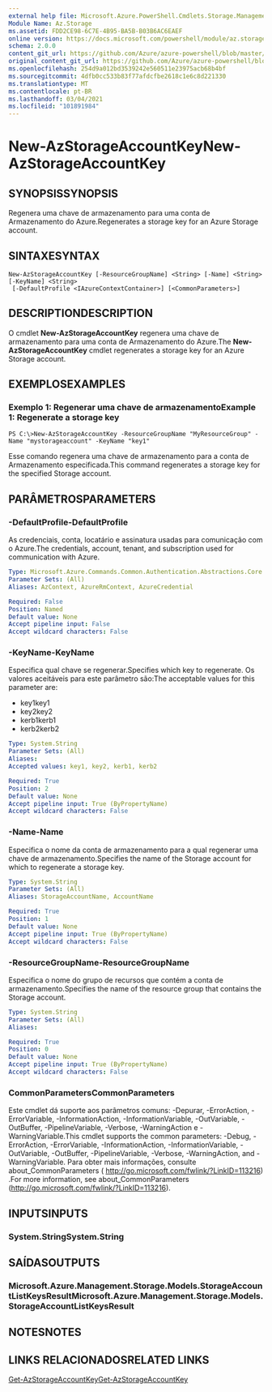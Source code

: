 ```yaml
---
external help file: Microsoft.Azure.PowerShell.Cmdlets.Storage.Management.dll-Help.xml
Module Name: Az.Storage
ms.assetid: FDD2CE98-6C7E-4B95-BA5B-B03B6AC6EAEF
online version: https://docs.microsoft.com/powershell/module/az.storage/new-azstorageaccountkey
schema: 2.0.0
content_git_url: https://github.com/Azure/azure-powershell/blob/master/src/Storage/Storage.Management/help/New-AzStorageAccountKey.md
original_content_git_url: https://github.com/Azure/azure-powershell/blob/master/src/Storage/Storage.Management/help/New-AzStorageAccountKey.md
ms.openlocfilehash: 254d9a012bd3539242e560511e23975acb68b4bf
ms.sourcegitcommit: 4dfb0cc533b83f77afdcfbe2618c1e6c8d221330
ms.translationtype: MT
ms.contentlocale: pt-BR
ms.lasthandoff: 03/04/2021
ms.locfileid: "101891984"
---
```

# <span data-ttu-id="b0395-101">New-AzStorageAccountKey</span><span class="sxs-lookup"><span data-stu-id="b0395-101">New-AzStorageAccountKey</span></span>

## <span data-ttu-id="b0395-102">SYNOPSIS</span><span class="sxs-lookup"><span data-stu-id="b0395-102">SYNOPSIS</span></span>
<span data-ttu-id="b0395-103">Regenera uma chave de armazenamento para uma conta de Armazenamento do Azure.</span><span class="sxs-lookup"><span data-stu-id="b0395-103">Regenerates a storage key for an Azure Storage account.</span></span>

## <span data-ttu-id="b0395-104">SINTAXE</span><span class="sxs-lookup"><span data-stu-id="b0395-104">SYNTAX</span></span>

```
New-AzStorageAccountKey [-ResourceGroupName] <String> [-Name] <String> [-KeyName] <String>
 [-DefaultProfile <IAzureContextContainer>] [<CommonParameters>]
```

## <span data-ttu-id="b0395-105">DESCRIPTION</span><span class="sxs-lookup"><span data-stu-id="b0395-105">DESCRIPTION</span></span>
<span data-ttu-id="b0395-106">O cmdlet **New-AzStorageAccountKey** regenera uma chave de armazenamento para uma conta de Armazenamento do Azure.</span><span class="sxs-lookup"><span data-stu-id="b0395-106">The **New-AzStorageAccountKey** cmdlet regenerates a storage key for an Azure Storage account.</span></span>

## <span data-ttu-id="b0395-107">EXEMPLOS</span><span class="sxs-lookup"><span data-stu-id="b0395-107">EXAMPLES</span></span>

### <span data-ttu-id="b0395-108">Exemplo 1: Regenerar uma chave de armazenamento</span><span class="sxs-lookup"><span data-stu-id="b0395-108">Example 1: Regenerate a storage key</span></span>
```
PS C:\>New-AzStorageAccountKey -ResourceGroupName "MyResourceGroup" -Name "mystorageaccount" -KeyName "key1"
```

<span data-ttu-id="b0395-109">Esse comando regenera uma chave de armazenamento para a conta de Armazenamento especificada.</span><span class="sxs-lookup"><span data-stu-id="b0395-109">This command regenerates a storage key for the specified Storage account.</span></span>

## <span data-ttu-id="b0395-110">PARÂMETROS</span><span class="sxs-lookup"><span data-stu-id="b0395-110">PARAMETERS</span></span>

### <span data-ttu-id="b0395-111">-DefaultProfile</span><span class="sxs-lookup"><span data-stu-id="b0395-111">-DefaultProfile</span></span>
<span data-ttu-id="b0395-112">As credenciais, conta, locatário e assinatura usadas para comunicação com o Azure.</span><span class="sxs-lookup"><span data-stu-id="b0395-112">The credentials, account, tenant, and subscription used for communication with Azure.</span></span>

```yaml
Type: Microsoft.Azure.Commands.Common.Authentication.Abstractions.Core.IAzureContextContainer
Parameter Sets: (All)
Aliases: AzContext, AzureRmContext, AzureCredential

Required: False
Position: Named
Default value: None
Accept pipeline input: False
Accept wildcard characters: False
```

### <span data-ttu-id="b0395-113">-KeyName</span><span class="sxs-lookup"><span data-stu-id="b0395-113">-KeyName</span></span>
<span data-ttu-id="b0395-114">Especifica qual chave se regenerar.</span><span class="sxs-lookup"><span data-stu-id="b0395-114">Specifies which key to regenerate.</span></span>
<span data-ttu-id="b0395-115">Os valores aceitáveis para este parâmetro são:</span><span class="sxs-lookup"><span data-stu-id="b0395-115">The acceptable values for this parameter are:</span></span>
- <span data-ttu-id="b0395-116">key1</span><span class="sxs-lookup"><span data-stu-id="b0395-116">key1</span></span>
- <span data-ttu-id="b0395-117">key2</span><span class="sxs-lookup"><span data-stu-id="b0395-117">key2</span></span>
- <span data-ttu-id="b0395-118">kerb1</span><span class="sxs-lookup"><span data-stu-id="b0395-118">kerb1</span></span>
- <span data-ttu-id="b0395-119">kerb2</span><span class="sxs-lookup"><span data-stu-id="b0395-119">kerb2</span></span>

```yaml
Type: System.String
Parameter Sets: (All)
Aliases:
Accepted values: key1, key2, kerb1, kerb2

Required: True
Position: 2
Default value: None
Accept pipeline input: True (ByPropertyName)
Accept wildcard characters: False
```

### <span data-ttu-id="b0395-120">-Name</span><span class="sxs-lookup"><span data-stu-id="b0395-120">-Name</span></span>
<span data-ttu-id="b0395-121">Especifica o nome da conta de armazenamento para a qual regenerar uma chave de armazenamento.</span><span class="sxs-lookup"><span data-stu-id="b0395-121">Specifies the name of the Storage account for which to regenerate a storage key.</span></span>

```yaml
Type: System.String
Parameter Sets: (All)
Aliases: StorageAccountName, AccountName

Required: True
Position: 1
Default value: None
Accept pipeline input: True (ByPropertyName)
Accept wildcard characters: False
```

### <span data-ttu-id="b0395-122">-ResourceGroupName</span><span class="sxs-lookup"><span data-stu-id="b0395-122">-ResourceGroupName</span></span>
<span data-ttu-id="b0395-123">Especifica o nome do grupo de recursos que contém a conta de armazenamento.</span><span class="sxs-lookup"><span data-stu-id="b0395-123">Specifies the name of the resource group that contains the Storage account.</span></span>

```yaml
Type: System.String
Parameter Sets: (All)
Aliases:

Required: True
Position: 0
Default value: None
Accept pipeline input: True (ByPropertyName)
Accept wildcard characters: False
```

### <span data-ttu-id="b0395-124">CommonParameters</span><span class="sxs-lookup"><span data-stu-id="b0395-124">CommonParameters</span></span>
<span data-ttu-id="b0395-125">Este cmdlet dá suporte aos parâmetros comuns: -Depurar, -ErrorAction, -ErrorVariable, -InformationAction, -InformationVariable, -OutVariable, -OutBuffer, -PipelineVariable, -Verbose, -WarningAction e -WarningVariable.</span><span class="sxs-lookup"><span data-stu-id="b0395-125">This cmdlet supports the common parameters: -Debug, -ErrorAction, -ErrorVariable, -InformationAction, -InformationVariable, -OutVariable, -OutBuffer, -PipelineVariable, -Verbose, -WarningAction, and -WarningVariable.</span></span> <span data-ttu-id="b0395-126">Para obter mais informações, consulte about_CommonParameters ( http://go.microsoft.com/fwlink/?LinkID=113216) .</span><span class="sxs-lookup"><span data-stu-id="b0395-126">For more information, see about_CommonParameters (http://go.microsoft.com/fwlink/?LinkID=113216).</span></span>

## <span data-ttu-id="b0395-127">INPUTS</span><span class="sxs-lookup"><span data-stu-id="b0395-127">INPUTS</span></span>

### <span data-ttu-id="b0395-128">System.String</span><span class="sxs-lookup"><span data-stu-id="b0395-128">System.String</span></span>

## <span data-ttu-id="b0395-129">SAÍDAS</span><span class="sxs-lookup"><span data-stu-id="b0395-129">OUTPUTS</span></span>

### <span data-ttu-id="b0395-130">Microsoft.Azure.Management.Storage.Models.StorageAccountListKeysResult</span><span class="sxs-lookup"><span data-stu-id="b0395-130">Microsoft.Azure.Management.Storage.Models.StorageAccountListKeysResult</span></span>

## <span data-ttu-id="b0395-131">NOTES</span><span class="sxs-lookup"><span data-stu-id="b0395-131">NOTES</span></span>

## <span data-ttu-id="b0395-132">LINKS RELACIONADOS</span><span class="sxs-lookup"><span data-stu-id="b0395-132">RELATED LINKS</span></span>

[<span data-ttu-id="b0395-133">Get-AzStorageAccountKey</span><span class="sxs-lookup"><span data-stu-id="b0395-133">Get-AzStorageAccountKey</span></span>](./Get-AzStorageAccountKey.md)
